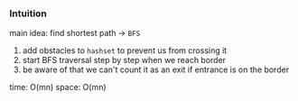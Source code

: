 ### Intuition

main idea: find shortest path -> `BFS`

1. add obstacles to `hashset` to prevent us from crossing it
2. start BFS traversal step by step when we reach border
3. be aware of that we can't count it as an exit if entrance is on the border

time: O(mn)
space: O(mn)
